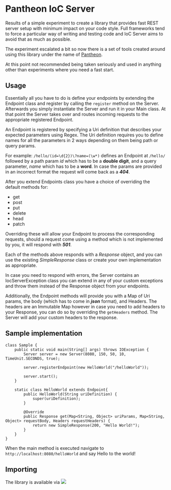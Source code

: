 # Pantheon IoC Server

Results of a simple experiment to create a library that provides fast REST server setup with minimum impact on your code
style. Full frameworks tend to force a particular way of writing and testing code and IoC Server aims to avoid that as
much as possible.

The experiment escalated a bit so now there is a set of tools created around using this library under the name
of [Pantheon](https://github.com/asutalo/pantheon).

At this point not recommended being taken seriously and used in anything other than experiments where you need a fast
start.

## Usage

Essentially all you have to do is define your endpoints by extending the Endpoint class and register by calling the
`register` method on the Server. Afterwards you simply instantiate the Server and run it in your Main class. At that
point the Server takes over and routes incoming requests to the appropriate registered Endpoint.

An Endpoint is registered by specifying a Uri definition that describes your expected parameters using Regex. The Uri
definition requires you to define names for all the parameters in 2 ways depending on them being path or query params.

For example: `/hello/(id=\d{2})\?name=(\w*)` defines an Endpoint at `/hello/` followed by a path param *id* which has to
be a **double digit**, and a query parameter, *name* which has to be a **word**. In case the params are provided in an
incorrect format the request will come back as a ***404***.

After you extend Endpoints class you have a choice of overriding the default methods for:
* get
* post
* put
* delete
* head
* patch

Overriding these will allow your Endpoint to process the corresponding requests, should a request come using a method 
which is not implemented by you, it will respond with ***501***.

Each of the methods above responds with a *Response* object, and you can use the existing *SimpleResponse* class or
create your own implementation as appropriate.

In case you need to respond with errors, the Server contains an IocServerException class you can extend in any of your
custom exceptions and throw them instead of the Response object from your endpoints.

Additionally, the Endpoint methods will provide you with a Map of Uri params, the body (which has to come in ***json***
format), and Headers. The headers are an Immutable Map however in case you need to add headers to your Response, you can
do so by overriding the `getHeaders` method. The Server will add your custom headers to the response.

## Sample implementation

````
class Sample {
    public static void main(String[] args) throws IOException {
        Server server = new Server(8080, 150, 50, 10, TimeUnit.SECONDS, true);

        server.registerEndpoint(new HelloWorld("/helloWorld"));
        
        server.start();
    }

    static class HelloWorld extends Endpoint{
        public HelloWorld(String uriDefinition) {
            super(uriDefinition);
        }

        @Override
        public Response get(Map<String, Object> uriParams, Map<String, Object> requestBody, Headers requestHeaders) {
            return new SimpleResponse(200, "Hello World!");
        }
    }
}
````

When the main method is executed navigate to `http://localhost:8080/helloWorld` and say Hello to the world!

## Importing

The library is available via [![](https://jitpack.io/v/asutalo/ioc-server.svg)](https://jitpack.io/#asutalo/ioc-server)
